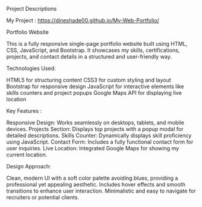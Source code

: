 Project Descriptions

My Project : https://dineshade00.github.io/My-Web-Portfolio/


Portfolio Website

This is a fully responsive single-page portfolio website built using HTML, CSS, JavaScript, and Bootstrap. 
It showcases my skills, certifications, projects, and contact details in a structured and user-friendly way.

Technologies Used:

HTML5 for structuring content
CSS3 for custom styling and layout
Bootstrap for responsive design
JavaScript for interactive elements like skills counters and project popups
Google Maps API for displaying live location

Key Features : 

Responsive Design: Works seamlessly on desktops, tablets, and mobile devices.
Projects Section: Displays top projects with a popup modal for detailed descriptions.
Skills Counter: Dynamically displays skill proficiency using JavaScript.
Contact Form: Includes a fully functional contact form for user inquiries.
Live Location: Integrated Google Maps for showing my current location.

Design Approach:

Clean, modern UI with a soft color palette avoiding blues, providing a professional yet appealing aesthetic.
Includes hover effects and smooth transitions to enhance user interaction.
Minimalistic and easy to navigate for recruiters or potential clients.


